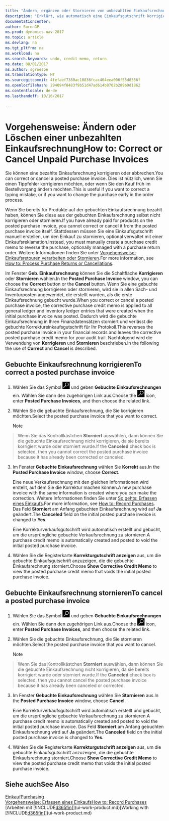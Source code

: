 ```yaml
---
title: "Ändern, ergänzen oder Stornieren von unbezahlten Einkaufsrechnungen"
description: "Erklärt, wie automatisch eine Einkaufsgutschrift korrigiert, abgebrochen oder rückgängig gemacht wird und eine gebuchte Einkaufsrechnung erstellt wird."
documentationcenter: 
author: SorenGP
ms.prod: dynamics-nav-2017
ms.topic: article
ms.devlang: na
ms.tgt_pltfrm: na
ms.workload: na
ms.search.keywords: undo, credit memo, return
ms.date: 08/01/2017
ms.author: sgroespe
ms.translationtype: HT
ms.sourcegitcommit: 4fefaef7380ac10836fcac404eea006f55d8556f
ms.openlocfilehash: 294094f8483f9b51d47ad614b8702b289b9d1862
ms.contentlocale: de-de
ms.lasthandoff: 10/16/2017

---
```

# <a name="how-to-correct-or-cancel-unpaid-purchase-invoices"></a><span data-ttu-id="d15b5-103">Vorgehensweise: Ändern oder Löschen einer unbezahlten Einkaufsrechnung</span><span class="sxs-lookup"><span data-stu-id="d15b5-103">How to: Correct or Cancel Unpaid Purchase Invoices</span></span>
<span data-ttu-id="d15b5-104">Sie können eine bezahlte Einkaufsrechnung korrigieren oder abbrechen.</span><span class="sxs-lookup"><span data-stu-id="d15b5-104">You can correct or cancel a posted purchase invoice.</span></span> <span data-ttu-id="d15b5-105">Dies ist nützlich, wenn Sie einen Tippfehler korrigieren möchten, oder wenn Sie den Kauf früh im Bestellvorgang ändern möchten.</span><span class="sxs-lookup"><span data-stu-id="d15b5-105">This is useful if you want to correct a typing mistake, or if you want to change the purchase early in the order process.</span></span>

<span data-ttu-id="d15b5-106">Wenn Sie bereits für Produkte auf der gebuchten Einkaufsrechnung bezahlt haben, können Sie diese aus der gebuchten Einkaufsrechnung selbst nicht korrigieren oder stornieren.</span><span class="sxs-lookup"><span data-stu-id="d15b5-106">If you have already paid for products on the posted purchase invoice, you cannot correct or cancel it from the posted purchase invoice itself.</span></span> <span data-ttu-id="d15b5-107">Stattdessen müssen Sie eine Einkaufsgutschrift manuell erstellen, um den Einkauf zu stornieren, optional verwaltet mit einer Einkaufsreklamation.</span><span class="sxs-lookup"><span data-stu-id="d15b5-107">Instead, you must manually create a purchase credit memo to reverse the purchase, optionally managed with a purchase return order.</span></span> <span data-ttu-id="d15b5-108">Weitere Informationen finden Sie unter [Vorgehensweise: Einkaufsretouren verarbeiten oder Stornieren](purchasing-how-process-purchase-returns-cancellations.md).</span><span class="sxs-lookup"><span data-stu-id="d15b5-108">For more information, see [How to: Process Purchase Returns or Cancellations](purchasing-how-process-purchase-returns-cancellations.md).</span></span>

<span data-ttu-id="d15b5-109">Im Fenster **Geb. Einkaufsrechnung** können Sie die Schaltfläche **Korrigieren** oder **Stornieren** wählen.</span><span class="sxs-lookup"><span data-stu-id="d15b5-109">In the **Posted Purchase Invoice** window, you can choose the **Correct** button or the **Cancel** button.</span></span> <span data-ttu-id="d15b5-110">Wenn Sie eine gebuchte Einkaufsrechnung korrigieren oder stornieren, wird sie in allen Sach- und Inventurposten angewendet, die erstellt wurden, als die erste Einkaufsrechnung gebucht wurde.</span><span class="sxs-lookup"><span data-stu-id="d15b5-110">When you correct or cancel a posted purchase invoice, the corrective purchase credit memo is applied to all general ledger and inventory ledger entries that were created when the initial purchase invoice was posted.</span></span> <span data-ttu-id="d15b5-111">Dadurch wird die gebuchte Einkaufsrechnung in Ihren Finanzdatensätzen storniert und verlässt die gebuchte Korrektureinkaufsgutschrift für Ihr Protokoll.</span><span class="sxs-lookup"><span data-stu-id="d15b5-111">This reverses the posted purchase invoice in your financial records and leaves the corrective posted purchase credit memo for your audit trail.</span></span> <span data-ttu-id="d15b5-112">Nachfolgend wird die Verwendung von **Korrigieren** und **Stornieren** beschrieben.</span><span class="sxs-lookup"><span data-stu-id="d15b5-112">In the following the use of **Correct** and **Cancel** is described.</span></span>

## <a name="to-correct-a-posted-purchase-invoice"></a><span data-ttu-id="d15b5-113">Gebuchte Einkaufsrechnung korrigieren</span><span class="sxs-lookup"><span data-stu-id="d15b5-113">To correct a posted purchase invoice</span></span>
1. <span data-ttu-id="d15b5-114">Wählen Sie das Symbol ![Nach Seite oder Bericht suchen](media/ui-search/search_small.png "Nach Seite oder Bericht suchen") und geben **Gebuchte Einkaufsrechnungen** ein. Wählen Sie dann den zugehörigen Link aus.</span><span class="sxs-lookup"><span data-stu-id="d15b5-114">Choose the ![Search for Page or Report](media/ui-search/search_small.png "Search for Page or Report icon") icon, enter **Posted Purchase Invoices**, and then choose the related link.</span></span>  
2. <span data-ttu-id="d15b5-115">Wählen Sie die gebuchte Einkaufsrechnung, die Sie korrigieren möchten.</span><span class="sxs-lookup"><span data-stu-id="d15b5-115">Select the posted purchase invoice that you want to correct.</span></span>  

    > [!NOTE]  
>   <span data-ttu-id="d15b5-116">Wenn Sie das Kontrollkästchen **Storniert** auswählen, dann können Sie die gebuchte Einkaufsrechnung nicht korrigieren, da sie bereits korrigiert wurde oder storniert wurde.</span><span class="sxs-lookup"><span data-stu-id="d15b5-116">If the **Canceled** check box is selected, then you cannot correct the posted purchase invoice because it has already been corrected or canceled.</span></span>
3. <span data-ttu-id="d15b5-117">Im Fenster **Gebuchte Einkaufsrechnung** wählen Sie **Korrekt** aus.</span><span class="sxs-lookup"><span data-stu-id="d15b5-117">In the **Posted Purchase Invoice** window, choose **Correct**.</span></span>

    <span data-ttu-id="d15b5-118">Eine neue Verkaufsrechnung mit den gleichen Informationen wird erstellt, auf dem Sie die Korrektur machen können.</span><span class="sxs-lookup"><span data-stu-id="d15b5-118">A new purchase invoice with the same information is created where you can make the correction.</span></span> <span data-ttu-id="d15b5-119">Weitere Informationen finden Sie unter [So gehts: Erfassen eines Einkaufs](purchasing-how-record-purchases.md).</span><span class="sxs-lookup"><span data-stu-id="d15b5-119">For more information, see [How to: Record Purchases](purchasing-how-record-purchases.md).</span></span> <span data-ttu-id="d15b5-120">Das Feld **Storniert** am Anfang gebuchten Einkaufsrechnung wird auf **Ja** geändert.</span><span class="sxs-lookup"><span data-stu-id="d15b5-120">The **Canceled** field on the initial posted purchase invoice is changed to **Yes**.</span></span>

    <span data-ttu-id="d15b5-121">Eine Korrekturverkaufsgutschrift wird automatisch erstellt und gebucht, um die ursprüngliche gebuchte Verkaufsrechnung zu stornieren.</span><span class="sxs-lookup"><span data-stu-id="d15b5-121">A purchase credit memo is automatically created and posted to void the initial posted purchase invoice.</span></span>
4. <span data-ttu-id="d15b5-122">Wählen Sie die Registerkarte **Korrekturgutschrift anzeigen** aus, um die gebuchte Einkaufsgutschrift anzuzeigen, die die gebuchte Einkaufsrechnung storniert.</span><span class="sxs-lookup"><span data-stu-id="d15b5-122">Choose **Show Corrective Credit Memo** to view the posted purchase credit memo that voids the initial posted purchase invoice.</span></span>

## <a name="to-cancel-a-posted-purchase-invoice"></a><span data-ttu-id="d15b5-123">Gebuchte Einkaufsrechnung stornieren</span><span class="sxs-lookup"><span data-stu-id="d15b5-123">To cancel a posted purchase invoice</span></span>
1. <span data-ttu-id="d15b5-124">Wählen Sie das Symbol ![Nach Seite oder Bericht suchen](media/ui-search/search_small.png "Nach Seite oder Bericht suchen") und geben **Gebuchte Einkaufsrechnungen** ein. Wählen Sie dann den zugehörigen Link aus.</span><span class="sxs-lookup"><span data-stu-id="d15b5-124">Choose the ![Search for Page or Report](media/ui-search/search_small.png "Search for Page or Report icon") icon, enter **Posted Purchase Invoices**, and then choose the related link.</span></span>  
2. <span data-ttu-id="d15b5-125">Wählen Sie die gebuchte Einkaufsrechnung, die Sie stornieren möchten.</span><span class="sxs-lookup"><span data-stu-id="d15b5-125">Select the posted purchase invoice that you want to cancel.</span></span>

    > [!NOTE]  
>   <span data-ttu-id="d15b5-126">Wenn Sie das Kontrollkästchen **Storniert** auswählen, dann können Sie die gebuchte Einkaufsrechnung nicht korrigieren, da sie bereits korrigiert wurde oder storniert wurde.</span><span class="sxs-lookup"><span data-stu-id="d15b5-126">If the **Canceled** check box is selected, then you cannot cancel the posted purchase invoice because it has already been canceled or corrected.</span></span>
3. <span data-ttu-id="d15b5-127">Im Fenster **Gebuchte Einkaufsrechnung** wählen Sie **Stornieren** aus.</span><span class="sxs-lookup"><span data-stu-id="d15b5-127">In the **Posted Purchase Invoice** window, choose **Cancel**.</span></span>

    <span data-ttu-id="d15b5-128">Eine Korrekturverkaufsgutschrift wird automatisch erstellt und gebucht, um die ursprüngliche gebuchte Verkaufsrechnung zu stornieren.</span><span class="sxs-lookup"><span data-stu-id="d15b5-128">A purchase credit memo is automatically created and posted to void the initial posted purchase invoice.</span></span> <span data-ttu-id="d15b5-129">Das Feld **Storniert** am Anfang gebuchten Einkaufsrechnung wird auf **Ja** geändert.</span><span class="sxs-lookup"><span data-stu-id="d15b5-129">The **Canceled** field on the initial posted purchase invoice is changed to **Yes**.</span></span>
4. <span data-ttu-id="d15b5-130">Wählen Sie die Registerkarte **Korrekturgutschrift anzeigen** aus, um die gebuchte Einkaufsgutschrift anzuzeigen, die die gebuchte Einkaufsrechnung storniert.</span><span class="sxs-lookup"><span data-stu-id="d15b5-130">Choose **Show Corrective Credit Memo** to view the posted purchase credit memo that voids the initial posted purchase invoice.</span></span>

## <a name="see-also"></a><span data-ttu-id="d15b5-131">Siehe auch</span><span class="sxs-lookup"><span data-stu-id="d15b5-131">See Also</span></span>
[<span data-ttu-id="d15b5-132">Einkauf</span><span class="sxs-lookup"><span data-stu-id="d15b5-132">Purchasing</span></span>](purchasing-manage-purchasing.md)  
[<span data-ttu-id="d15b5-133">Vorgehensweise: Erfassen eines Einkaufs</span><span class="sxs-lookup"><span data-stu-id="d15b5-133">How to: Record Purchases</span></span>](purchasing-how-record-purchases.md)  
<span data-ttu-id="d15b5-134">[Arbeiten mit [!INCLUDE[d365fin](includes/d365fin_md.md)]](ui-work-product.md)</span><span class="sxs-lookup"><span data-stu-id="d15b5-134">[Working with [!INCLUDE[d365fin](includes/d365fin_md.md)]](ui-work-product.md)</span></span>

